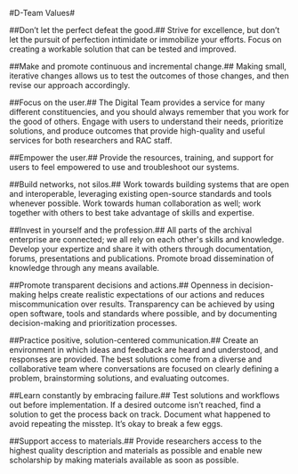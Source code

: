 #D-Team Values#

##Don’t let the perfect defeat the good.##
Strive for excellence, but don’t let the pursuit of perfection intimidate or immobilize your efforts. Focus on creating a workable solution that can be tested and improved. 

##Make and promote continuous and incremental change.##
Making small, iterative changes allows us to test the outcomes of those changes, and then revise our approach accordingly.

##Focus on the user.##
The Digital Team provides a service for many different constituencies, and you should always remember that you work for the good of others. Engage with users to understand their needs, prioritize solutions, and produce outcomes that provide high-quality and useful services for both researchers and RAC staff.

##Empower the user.##
Provide the resources, training, and support for users to feel empowered to use and troubleshoot our systems.

##Build networks, not silos.##
Work towards building systems that are open and interoperable, leveraging existing open-source standards and tools whenever possible. Work towards human collaboration as well; work together with others to best take advantage of skills and expertise.

##Invest in yourself and the profession.##
All parts of the archival enterprise are connected; we all rely on each other's skills and knowledge. Develop your expertize and share it with others through documentation, forums, presentations and publications. Promote broad dissemination of knowledge through any means available.

##Promote transparent decisions and actions.##
Openness in decision-making helps create realistic expectations of our actions and reduces miscommunication over results. Transparency can be achieved by using open software, tools and standards where possible, and by documenting decision-making and prioritization processes.

##Practice positive, solution-centered communication.##
Create an environment in which ideas and feedback are heard and understood, and responses are provided. The best solutions come from a diverse and collaborative team where conversations are focused on clearly defining a problem, brainstorming solutions, and evaluating outcomes.

##Learn constantly by embracing failure.##
Test solutions and workflows out before implementation. If a desired outcome isn’t reached, find a solution to get the process back on track. Document what happened to avoid repeating the misstep. It’s okay to break a few eggs.

##Support access to materials.##
Provide researchers access to the highest quality description and materials as possible and enable new scholarship by making materials available as soon as possible.